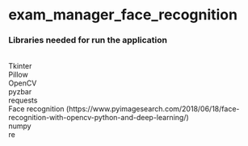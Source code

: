 # exam_manager_face_recognition
<h3>Libraries needed for run the application</h3> <br/>
Tkinter <br/>
Pillow <br/>
OpenCV <br/>
pyzbar <br/>
requests <br/>
Face recognition (https://www.pyimagesearch.com/2018/06/18/face-recognition-with-opencv-python-and-deep-learning/) <br/>
numpy <br/>
re

